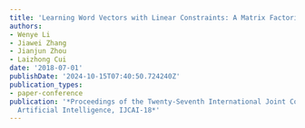 ```yaml
---
title: 'Learning Word Vectors with Linear Constraints: A Matrix Factorization Approach'
authors:
- Wenye Li
- Jiawei Zhang
- Jianjun Zhou
- Laizhong Cui
date: '2018-07-01'
publishDate: '2024-10-15T07:40:50.724240Z'
publication_types:
- paper-conference
publication: '*Proceedings of the Twenty-Seventh International Joint Conference on
  Artificial Intelligence, IJCAI-18*'
---
```

